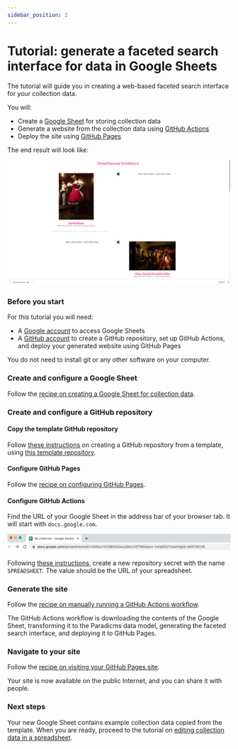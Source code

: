 ```yaml
---
sidebar_position: 3
---
```


# Tutorial: generate a faceted search interface for data in Google Sheets

The tutorial will guide you in creating a web-based faceted search interface for your collection data.

You will:
* Create a [Google Sheet](https://www.google.com/sheets/about/) for storing collection data
* Generate a website from the collection data using [GitHub Actions](https://github.com/features/actions)
* Deploy the site using [GitHub Pages](https://pages.github.com/)

The end result will look like:

![Screenshot of result](result.png)


### Before you start

For this tutorial you will need:

* A [Google account](https://support.google.com/accounts/answer/27441?hl=en) to access Google Sheets
* A [GitHub account](https://github.com/join) to create a GitHub repository, set up GitHub Actions, and deploy your generated website using GitHub Pages

You do not need to install git or any other software on your computer.


### Create and configure a Google Sheet

Follow the [recipe on creating a Google Sheet for collection data](/docs/recipes/create-google-sheet).


### Create and configure a GitHub repository

#### Copy the template GitHub repository

Follow [these instructions](https://docs.github.com/en/repositories/creating-and-managing-repositories/creating-a-repository-from-a-template) on creating a GitHub repository from a template, using [this template repository](https://github.com/dressdiscover/exhibitions).

#### Configure GitHub Pages

Follow the [recipe on configuring GitHub Pages](/docs/recipes/configure-github-pages).

#### Configure GitHub Actions

Find the URL of your Google Sheet in the address bar of your browser tab. It will start with `docs.google.com`.

![Screenshot of the Google Sheets address bar](google-sheets-address-bar.png)

Following [these instructions](https://docs.github.com/en/actions/security-guides/encrypted-secrets#creating-encrypted-secrets-for-a-repository), create a new repository secret with the name `SPREADSHEET`. The value should be the URL of your spreadsheet.

### Generate the site

Follow the [recipe on manually running a GitHub Actions workflow](/docs/recipes/run-github-ssg-workflow).

The GitHub Actions workflow is downloading the contents of the Google Sheet, transforming it to the Paradicms data model, generating the faceted search interface, and deploying it to GitHub Pages.

### Navigate to your site

Follow the [recipe on visiting your GitHub Pages site](/docs/recipes/visit-github-pages).

Your site is now available on the public Internet, and you can share it with people.

### Next steps

Your new Google Sheet contains example collection data copied from the template. When you are ready, proceed to the tutorial on [editing collection data in a spreadsheet](/docs/tutorials/edit-spreadsheet).
